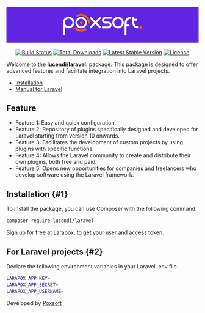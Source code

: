 <p align="center"><a href="http://poxsoft.com" target="_blank"><img src="src/img/poxsoft.png" width="800" alt="Poxsoft Logo"></a></p>

<p align="center">
    <a href="https://github.com/Poxsoft/lucendi"><img src="https://img.shields.io/badge/Github-Free_code-red?logo=github&logoColor=white" alt="Build Status"></a>
    <a href="https://packagist.org/packages/lucendi/laravel"><img src="https://img.shields.io/badge/downloads-1M-green" alt="Total Downloads"></a>
    <a href="https://packagist.org/packages/lucendi/laravel"><img src="https://img.shields.io/badge/packagist-v1.0.0-blue" alt="Latest Stable Version"></a>
    <a href="https://packagist.org/packages/lucendi/laravel"><img src="https://img.shields.io/badge/license-GPL_2.0-green" alt="License"></a>
</p>

Welcome to the **lucendi/laravel**.  package. This package is designed to offer advanced features and facilitate integration into Laravel projects.

- [Installation](#1)
- [Manual for Laravel](#2)

## Feature
- Feature 1: Easy and quick configuration.
- Feature 2: Repository of plugins specifically designed and developed for Laravel starting from version 10 onwards.
- Feature 3: Facilitates the development of custom projects by using plugins with specific functions.
- Feature 4: Allows the Laravel community to create and distribute their own plugins, both free and paid.
- Feature 5: Opens new opportunities for companies and freelancers who develop software using the Laravel framework.

## Installation {#1}
To install the package, you can use Composer with the following command:

```bash
composer require lucendi/laravel
```

Sign up for free at [Larapox](http://larapox.com/login),  to get your user and access token.

## For Laravel projects {#2}
Declare the following environment variables in your Laravel .env file.

```bash
LARAPOX_APP_KEY=
LARAPOX_APP_SECRET=
LARAPOX_APP_USERNAME=
```

Developed by [Poxsoft](http://poxsoft.com)
